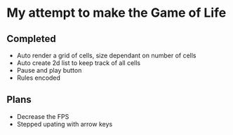 # My attempt to make the Game of Life

## Completed
* Auto render a grid of cells, size dependant on number of cells
* Auto create 2d list to keep track of all cells
* Pause and play button
* Rules encoded

## Plans
* Decrease the FPS
* Stepped upating with arrow keys